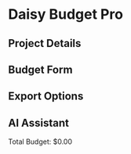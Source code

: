 <html>
<head>
<base href="https://cinebudget-pro.com/%20perfect%20now%20can%20you%20give%20the%20option%20to%20export%20to%20pdf%20and%20make%20the%20name%20Daisy%20Budget%20Pro%20only">
<meta charset="UTF-8">
<meta name="viewport" content="width=device-width, initial-scale=1.0">
<title>Daisy Budget Pro</title>
<style>
  @import url('https://fonts.googleapis.com/css2?family=Baloo+2:wght@400;500;600;700&display=swap');

  :root {
    --primary-color: #3A506B;
    --secondary-color: #5BC0BE;
    --accent-color: #0B132B;
    --background-color: #F0F3F5;
    --text-color: #1C2541;
    --border-radius: 8px;
    --transition-speed: 0.3s;
    --box-shadow: 0 4px 6px rgba(0, 0, 0, 0.1);
  }

  body {
    font-family: 'Baloo 2', sans-serif;
    margin: 0;
    padding: 0;
    background-color: var(--background-color);
    color: var(--text-color);
    line-height: 1.6;
    transition: background-color 0.5s ease;
  }

  .container {
    max-width: 1200px;
    margin: 0 auto;
    padding: 20px;
  }

  h1, h2, h3 {
    font-family: 'Baloo 2', sans-serif;
    font-weight: 700;
    transition: color 0.3s ease;
  }

  h1 {
    font-size: 2.5rem;
    color: var(--primary-color);
    text-align: center;
    margin-bottom: 30px;
  }

  h2 {
    font-size: 1.8rem;
    color: var(--secondary-color);
  }

  h3 {
    font-size: 1.3rem;
    color: var(--accent-color);
  }

  .budget-form, .export-container, .project-details, #ai-assistant {
    background-color: white;
    padding: 20px;
    border-radius: var(--border-radius);
    box-shadow: var(--box-shadow);
    margin-bottom: 30px;
    transition: all var(--transition-speed);
  }

  .budget-form:hover, .export-container:hover, .project-details:hover, #ai-assistant:hover {
    box-shadow: 0 6px 12px rgba(0, 0, 0, 0.15);
    transform: translateY(-2px);
  }

  .budget-category h2 {
    cursor: pointer;
    display: flex;
    align-items: center;
    justify-content: space-between;
    padding: 10px 0;
    border-bottom: 1px solid var(--secondary-color);
    transition: color var(--transition-speed), background-color var(--transition-speed);
  }

  .budget-category h2:hover {
    color: var(--primary-color);
    background-color: rgba(91, 192, 190, 0.1);
  }

  .budget-category h2::after {
    content: '\25BC';
    font-size: 0.8em;
    transition: transform var(--transition-speed);
  }

  .budget-category h2.open::after {
    transform: rotate(180deg);
  }

  .budget-items-container {
    max-height: 0;
    overflow: hidden;
    transition: max-height 0.5s ease-in-out;
  }

  .budget-items-container.open {
    max-height: 2000px;
  }

  .budget-subcategory {
    margin: 15px 0;
    padding-left: 15px;
    border-left: 2px solid var(--secondary-color);
    transition: border-color 0.3s ease;
  }

  .budget-item {
    display: flex;
    flex-wrap: wrap;
    align-items: center;
    margin-bottom: 10px;
    padding: 10px;
    background-color: var(--background-color);
    border-radius: var(--border-radius);
    transition: background-color var(--transition-speed), transform 0.2s ease;
  }

  .budget-item:hover {
    background-color: #E6E9EC;
    transform: scale(1.01);
  }

  input[type="text"], input[type="number"], input[type="date"], select, textarea {
    width: 100%;
    padding: 8px;
    margin: 5px 0;
    border: 1px solid #ccc;
    border-radius: var(--border-radius);
    font-size: 14px;
    font-family: 'Baloo 2', sans-serif;
    transition: border-color var(--transition-speed), box-shadow var(--transition-speed);
  }

  input[type="text"]:focus, input[type="number"]:focus, input[type="date"]:focus, select:focus, textarea:focus {
    border-color: var(--secondary-color);
    box-shadow: 0 0 0 2px rgba(91, 192, 190, 0.2);
    outline: none;
  }

  button {
    font-family: 'Baloo 2', sans-serif;
    background-color: var(--secondary-color);
    color: white;
    border: none;
    padding: 10px 15px;
    cursor: pointer;
    transition: background-color var(--transition-speed), transform var(--transition-speed), box-shadow 0.2s ease;
    font-size: 14px;
    font-weight: 500;
    text-transform: uppercase;
    letter-spacing: 1px;
    border-radius: var(--border-radius);
  }

  button:hover {
    background-color: var(--primary-color);
    transform: translateY(-2px);
    box-shadow: 0 2px 5px rgba(0, 0, 0, 0.2);
  }

  .ai-button {
    background-color: var(--accent-color);
  }

  #total-budget {
    font-size: 1.5rem;
    font-weight: bold;
    text-align: right;
    margin-top: 20px;
    color: var(--primary-color);
    transition: color 0.3s ease;
  }

  #live-export, #screenshot-content {
    font-family: 'Baloo 2', sans-serif;
    white-space: pre-wrap;
    background-color: var(--background-color);
    padding: 15px;
    border-radius: var(--border-radius);
    font-size: 14px;
    line-height: 1.4;
    overflow-x: auto;
    max-height: 400px;
    overflow-y: auto;
    transition: background-color 0.3s ease;
  }

  .search-bar {
    width: 100%;
    padding: 10px;
    margin-bottom: 20px;
    border: 1px solid var(--secondary-color);
    border-radius: var(--border-radius);
    font-size: 16px;
    font-family: 'Baloo 2', sans-serif;
    transition: box-shadow 0.3s ease;
  }

  .search-bar:focus {
    box-shadow: 0 0 5px rgba(91, 192, 190, 0.5);
  }

  .highlight {
    background-color: rgba(91, 192, 190, 0.2);
    border-radius: 3px;
    transition: background-color 0.3s ease;
  }

  .line-item-number {
    width: 50px;
    text-align: right;
    margin-right: 10px;
    font-weight: bold;
    color: var(--accent-color);
    transition: color 0.3s ease;
  }

  .expand-all-button {
    margin-bottom: 20px;
  }

  @media (max-width: 768px) {
    .budget-item {
      flex-direction: column;
      align-items: flex-start;
    }

    .budget-item input, .budget-item button {
      width: 100%;
      margin-bottom: 5px;
    }
  }

  .budget-item-flex {
    display: flex;
    flex-wrap: wrap;
    gap: 10px;
    align-items: center;
  }

  .budget-item-flex input {
    flex: 1;
    min-width: 100px;
  }

  .budget-item-flex .line-item-number {
    flex: 0 0 50px;
  }

  .budget-item-buttons {
    display: flex;
    gap: 5px;
  }

  .budget-item-notes {
    width: 100%;
    margin-top: 10px;
  }
</style>
</head>
<body>

<div class="container">
  <h1>Daisy Budget Pro</h1>
  
  <div class="project-details">
    <h2>Project Details</h2>
    <!-- Project details form elements go here -->
  </div>

  <div class="budget-form">
    <h2>Budget Form</h2>
    <!-- Budget form elements go here -->
  </div>

  <div class="export-container">
    <h2>Export Options</h2>
    <!-- Export options elements go here -->
  </div>

  <div id="ai-assistant">
    <h2>AI Assistant</h2>
    <!-- AI Assistant elements go here -->
  </div>

  <div id="total-budget">Total Budget: $0.00</div>
</div>

</body>
</html>

